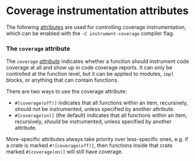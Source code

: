 # Coverage instrumentation attributes

The following [attributes] are used for controlling coverage instrumentation,
which can be enabled with the `-C instrument-coverage` compiler flag.

### The `coverage` attribute

The *`coverage` [attribute]* indicates whether a function should instrument code
coverage at all and show up in code coverage reports. It can only be controlled
at the function level, but it can be applied to modules, `impl` blocks, or
anything that can contain functions.

There are two ways to use the coverage attribute:

* `#[coverage(off)]` indicates that all functions within an item, recursively,
  should not be instrumented, unless specified by another attribute.
* `#[coverage(on)]` (the default) indicates that all functions within an item,
  recursively, *should* be instrumented, unless specified by another attribute.

More-specific attributes always take priority over less-specific ones, e.g.
if a crate is marked `#![coverage(off)]`, then functions inside that crate
marked `#[coverage(on)]` will still have coverage.

[attribute]: ../attributes.md
[attributes]: ../attributes.md
